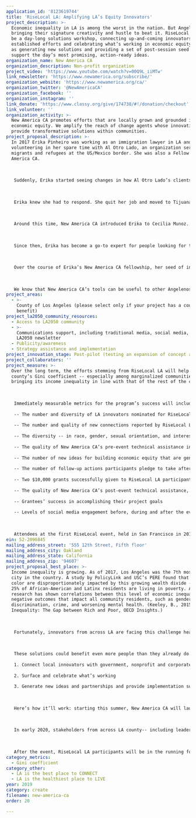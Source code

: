 ```yaml
---
application_id: '8123619744'
title: 'RiseLocal LA: Amplifying LA’s Equity Innovators'
project_description: >-
  Economic inequality in LA is among the worst in the nation. But Angelenos are
  bringing their signature creativity and hustle to beat it. RiseLocal LA will
  be a day-long solutions workshop, connecting up-and-coming innovators with
  established efforts and celebrating what’s working in economic equity, as well
  as generating new solutions and providing a set of post-session seed grants to
  support the day’s most promising, action-ready ideas.
organization_name: New America CA
organization_description: Non-profit organization
project_video: 'https://www.youtube.com/watch?v=00Q9L_iiMTw'
link_newsletter: 'https://www.newamerica.org/subscribe/'
organization_website: 'https://www.newamerica.org/ca/'
organization_twitter: '@NewAmericaCA'
organization_facebook: ''
organization_instagram: ''
link_donate: 'https://www.classy.org/give/174738/#!/donation/checkout'
link_volunteer: ''
organization_activity: >-
  New America CA promotes efforts that are locally grown and grounded in
  economic equity. We amplify the reach of change agents whose innovations
  provide transformative solutions within communities.
project_proposal_description: >-
  In 2017 Erika Pinheiro was working as an immigration lawyer in LA and
  volunteering in her spare time with Al Otro Lado, an organization serving
  migrants and refugees at the US/Mexico border. She was also a Fellow with New
  America CA.
   
   
   
   Suddenly, Erika started seeing changes in how Al Otro Lado’s clients were being treated. There was a spike in deportations of vulnerable undocumented residents, such as single parents and unaccompanied children. She was also seeing clients seeking asylum-- which is a right under law -- being systematically turned away. There were so many people in need, and few attorneys at the border to help them. 
   
   
   
   Erika knew she had to respond. She quit her job and moved to Tijuana, defending migrants during the day and sleeping on the floor of the Al Otro Lado office at night. Her only income was her New America CA fellowship stipend, which allowed her to live as a full-time volunteer. 
   
   
   
   Around this time, New America CA introduced Erika to Cecilia Munoz. Erika was planning a lawsuit on behalf of those being denied the right to seek asylum, and Cecilia connected her with former government colleagues who helped craft a congressional advocacy strategy. Ultimately Erika did sue, asking the court to declare illegal any actions not aligned with asylum protocol, and to introduce systems to get the government to follow the right policies moving forward.
   
   
   
   Since then, Erika has become a go-to expert for people looking for the latest news from the border. Leveraging her communications training from New America CA, she has written and spoken on behalf of migrants on issues from due process to family separation. 
   
   
   
   Over the course of Erika’s New America CA fellowship, her seed of inspiration grew into huge impact. And New America CA was there to accelerate it -- through connections to people who gave valuable counsel, a stipend when she didn’t have a paycheck, and communications coaching that helped her maximize the impact of the stories she has to tell. 
   
   
   
   We know that New America CA’s tools can be useful to other Angelenos ready to take bold steps toward a more equitable community. RiseLocal LA will bring these important resources to more innovators who are making LA the best place to CREATE.
project_areas:
  - >-
    County of Los Angeles (please select only if your project has a countywide
    benefit)
project_la2050_community_resources:
  - Access to LA2050 community
  - >-
    Communications support, including traditional media, social media, and
    LA2050 newsletter
  - Publicity/awareness
  - Strategy assistance and implementation
project_innovation_stage: Post-pilot (testing an expansion of concept after initially successful pilot)
project_collaborators: ''
project_measure: >-
  Over the long term, the efforts stemming from RiseLocal LA will help lower LA
  county’s Gini coefficient -- especially among marginalized communities --
  bringing its income inequality in line with that of the rest of the country. 
   
   
   
   Immediately measurable metrics for the program’s success will include: 
   
   -- The number and diversity of LA innovators nominated for RiseLocal LA
   
   -- The number and quality of new connections reported by RiseLocal LA participants post-event
   
   -- The diversity -- in race, gender, sexual orientation, and interest area within the field of economic equity-- of innovators featured at RiseLocal LA
   
   -- The quality of New America CA’s pre-event technical assistance in communication and storytelling, as rated by RiseLocal LA participants
   
   -- The number of new ideas for building economic equity that are generated at the event
   
   -- The number of follow-up actions participants pledge to take after the event
   
   -- Two $10,000 grants successfully given to RiseLocal LA participants post-event
   
   -- The quality of New America CA’s post-event technical assistance, as rated by grantees 
   
   -- Grantees’ success in accomplishing their project goals
   
   -- Levels of social media engagement before, during and after the event
   
   
   
   Attendees at the first RiseLocal event, held in San Francisco in 2017, shared that the gathering helped them make critical new connections, move forward new initiatives, share their work more broadly, forge alliances across traditional lines, and shift organizational strategies.
ein: 52-2096845
mailing_address_street: '555 12th Street, Fifth floor'
mailing_address_city: Oakland
mailing_address_state: California
mailing_address_zip: '94607'
project_proposal_best_place: >-
  Income inequality is growing. As of 2017, Los Angeles was the 7th most-unequal
  city in the country. A study by PolicyLink and USC’s PERE found that people of
  color are disproportionately impacted by this growing wealth divide -- nearly
  25% of African-American and Latinx residents are living in poverty. And
  research has shown correlations between this level of economic inequality and
  negative outcomes that impact all community residents, such as gender
  discrimination, crime, and worsening mental health. (Keeley, B., 2015, Income
  Inequality: The Gap between Rich and Poor, OECD Insights.)
   
   
   
   Fortunately, innovators from across LA are facing this challenge head-on. From incubators for startup founders of color to pathways to financial independence for survivors of domestic violence, they are generating local solutions with the potential to make economic opportunity available for all. 
   
   
   
   These solutions could benefit even more people than they already do. But social entrepreneurs doing great local work don’t always have access to the networks and resources they need for their ideas to spread. RiseLocal LA will bring together both new and established voices in economic equity to:
   
   1. Connect local innovators with government, nonprofit and corporate leaders who can strengthen their efforts
   
   2. Surface and celebrate what’s working
   
   3. Generate new ideas and partnerships and provide implementation support, including two $10,000 seed grants and assistance from New America CA to get projects off the ground
   
   
   
   Here’s how it’ll work: starting this summer, New America CA will launch a nomination process to gather the community’s recommendations for dynamic LA leaders who are innovating for economic equity. We’ll identify the people contributing the most promising new ideas, then invite them to share their work at RiseLocal LA, providing pre-event coaching on storytelling and communication to ensure that their messages pop.
   
   
   
   In early 2020, stakeholders from across LA county-- including leaders from the government, nonprofit and corporate sectors -- will gather with our equity innovators for a day of celebration and idea-exchange. They’ll share their successes and dive deeper on the challenges that remain. They’ll also combine forces around potential new projects to take their good work even further. 
   
   
   
   After the event, RiseLocal LA participants will be in the running for two $10,000 grants to support ideas and collaborations forged at the event. This seed funding will come with support from New America CA team members -- from project management to amplification through our networks-- to help get these new projects off the ground. We’ll also publish content from other innovators featured at the event to amplify the work of all participants, whether or not they receive other follow-on support.
category_metrics:
  - Gini coefficient
category_other:
  - LA is the best place to CONNECT
  - LA is the healthiest place to LIVE
year: 2019
category: create
filename: new-america-ca
order: 20

---
```

